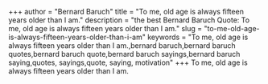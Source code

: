 +++
author = "Bernard Baruch"
title = "To me, old age is always fifteen years older than I am."
description = "the best Bernard Baruch Quote: To me, old age is always fifteen years older than I am."
slug = "to-me-old-age-is-always-fifteen-years-older-than-i-am"
keywords = "To me, old age is always fifteen years older than I am.,bernard baruch,bernard baruch quotes,bernard baruch quote,bernard baruch sayings,bernard baruch saying,quotes, sayings,quote, saying, motivation"
+++
To me, old age is always fifteen years older than I am.
